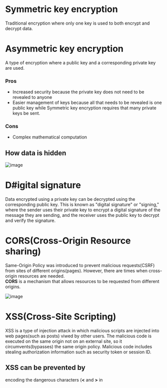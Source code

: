 # Symmetric key encryption
Traditional encryption where only one key is used to both encrypt and decrypt data.

# Asymmetric key encryption
A type of encryption where a public key and a corresponding private key are used.
### Pros
- Increased security because the private key does not need to be revealed to anyone
- Easier management of keys because all that needs to be revealed is one public key while Symmetric key encryption requires that many private keys be sent.
### Cons
- Complex mathematical computation
## How data is hidden
![image](https://user-images.githubusercontent.com/67142421/222992037-5f45d95f-5a57-4a36-af02-6b1850d03899.png)

# D#igital signature
Data encrypted using a private key can be decrypted using the corresponding public key. This is known as "digital signature" or "signing," where the sender uses their private key to encrypt a digital signature of the message they are sending, and the receiver uses the public key to decrypt and verify the signature.

# CORS(Cross-Origin Resource sharing)
Same-Origin Policy was introduced to prevent malicious requests(CSRF) from sites of different origins(pages).
However, there are times when cross-origin resources are needed.<br>
**CORS** is a mechanism that allows resources to be requested from different origins.

![image](https://user-images.githubusercontent.com/67142421/183492714-17a6d283-1c28-4377-9a5b-0b3de112ec1a.png)

# XSS(Cross-Site Scripting)
XSS is a type of injection attack in which malicious scripts are injected into web pages(such as posts) viwed by other users. The malicious code is executed on the same origin not on an external site, so it circumvents(bypasses) the same origin policy. Malicious code includes stealing authorization information such as security token or session ID.
## XSS can be prevented by
encoding the dangerous characters (**<** and **>** in <script>) in the data that a web page receives to prevent the data from being interpreted in any malicious way

# CSRF(Cross-Site Request Forgery)
CSRF exploits the trust a user has for a particular site. It tricks a victim into submitting malicious requests on the attacker's behalf.
## The process to execute CSRF
1. Trick a victim into entering the attacker's page.
2. Send a legitimate-looking request from the victim's browser
## How to prevent CSRF
- Accept only requests from allowed origins
- Use a security token on each session of the user : The backend checks if the token in the request parameter is the token of the legitimate session.

>Both CSRF and XSS allow an attacker to masquerade as a victim user, to carry out any actions that the user is able to perform.<br>

# SQL injection
An SQL injection is to inject malicious SQL statements into an input to gain unauthorized access to database.

# Symmetric key cryptography, Asymmetric key cryptography
Symmetric encryption uses a single key while asymmetric encryption uses a pair of public key and a private key to encrypt and decrypt messages.
 
## The process where a confidential message is delivered in the public key crptography
![image](https://user-images.githubusercontent.com/67142421/183536116-574d043c-768c-4339-911c-99e308dcbd58.png)

1. Bob generates 2 keys : public key and private key
2. Bob gives the public key to Alice
3. Alice encrypts the secret message using the public key she received.
4. Alice gives the encrypted message to Bob
5. Bob decrypts the message using his private key

# TLS(Transport Layer Security)
